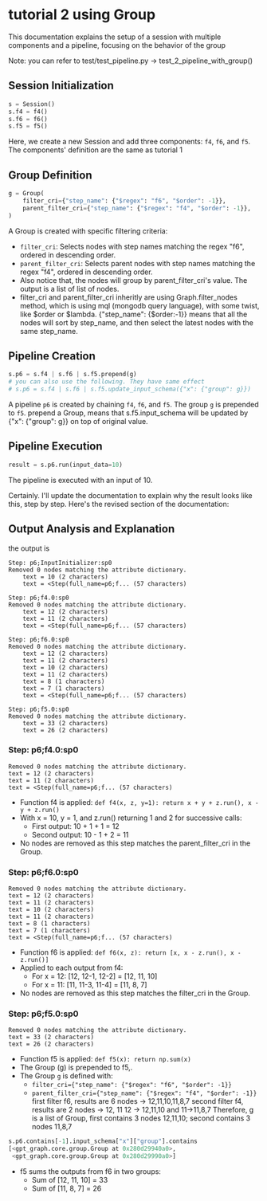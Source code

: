 # tutorial 2 using Group

This documentation explains the setup of a session with multiple components and a pipeline, focusing on the behavior of the group 

Note: you can refer to test/test_pipeline.py -> test_2_pipeline_with_group()

## Session Initialization
```python
s = Session()
s.f4 = f4()
s.f6 = f6()
s.f5 = f5()
```

Here, we create a new Session and add three components: `f4`, `f6`, and `f5`. The components' definition are the same as tutorial 1

## Group Definition

```python
g = Group(
    filter_cri={"step_name": {"$regex": "f6", "$order": -1}},
    parent_filter_cri={"step_name": {"$regex": "f4", "$order": -1}},
)
```

A Group is created with specific filtering criteria:
- `filter_cri`: Selects nodes with step names matching the regex "f6", ordered in descending order.
- `parent_filter_cri`: Selects parent nodes with step names matching the regex "f4", ordered in descending order.
- Also notice that, the nodes will group by parent_filter_cri's value. The output is a list of list of nodes.
- filter_cri and parent_filter_cri inheritly are using Graph.filter_nodes method, which is using mql (mongodb query language), with some twist, like $order or $lambda. {"step_name": {$order:-1}} means that all the nodes will sort by step_name, and then select the latest nodes with the same step_name.

## Pipeline Creation

```python
s.p6 = s.f4 | s.f6 | s.f5.prepend(g)
# you can also use the following. They have same effect
# s.p6 = s.f4 | s.f6 | s.f5.update_input_schema({"x": {"group": g}})
```

A pipeline `p6` is created by chaining `f4`, `f6`, and `f5`. The group `g` is prepended to `f5`.
prepend a Group, means that s.f5.input_schema will be updated by {"x": {"group": g}} on top of original value.

## Pipeline Execution

```python
result = s.p6.run(input_data=10)
```

The pipeline is executed with an input of 10.

Certainly. I'll update the documentation to explain why the result looks like this, step by step. Here's the revised section of the documentation:

## Output Analysis and Explanation

the output is
```
Step: p6;InputInitializer:sp0
Removed 0 nodes matching the attribute dictionary.
	text = 10 (2 characters)
	text = <Step(full_name=p6;f... (57 characters)

Step: p6;f4.0:sp0
Removed 0 nodes matching the attribute dictionary.
	text = 12 (2 characters)
	text = 11 (2 characters)
	text = <Step(full_name=p6;f... (57 characters)

Step: p6;f6.0:sp0
Removed 0 nodes matching the attribute dictionary.
	text = 12 (2 characters)
	text = 11 (2 characters)
	text = 10 (2 characters)
	text = 11 (2 characters)
	text = 8 (1 characters)
	text = 7 (1 characters)
	text = <Step(full_name=p6;f... (57 characters)

Step: p6;f5.0:sp0
Removed 0 nodes matching the attribute dictionary.
	text = 33 (2 characters)
	text = 26 (2 characters)
```

### Step: p6;f4.0:sp0

```
Removed 0 nodes matching the attribute dictionary.
text = 12 (2 characters)
text = 11 (2 characters)
text = <Step(full_name=p6;f... (57 characters)
```

- Function f4 is applied: `def f4(x, z, y=1): return x + y + z.run(), x - y + z.run()`
- With x = 10, y = 1, and z.run() returning 1 and 2 for successive calls:
  - First output: 10 + 1 + 1 = 12
  - Second output: 10 - 1 + 2 = 11
- No nodes are removed as this step matches the parent_filter_cri in the Group.

### Step: p6;f6.0:sp0

```
Removed 0 nodes matching the attribute dictionary.
text = 12 (2 characters)
text = 11 (2 characters)
text = 10 (2 characters)
text = 11 (2 characters)
text = 8 (1 characters)
text = 7 (1 characters)
text = <Step(full_name=p6;f... (57 characters)
```

- Function f6 is applied: `def f6(x, z): return [x, x - z.run(), x - z.run()]`
- Applied to each output from f4:
  - For x = 12: [12, 12-1, 12-2] = [12, 11, 10]
  - For x = 11: [11, 11-3, 11-4] = [11, 8, 7]
- No nodes are removed as this step matches the filter_cri in the Group.

### Step: p6;f5.0:sp0

```
Removed 0 nodes matching the attribute dictionary.
text = 33 (2 characters)
text = 26 (2 characters)
```

- Function f5 is applied: `def f5(x): return np.sum(x)`
- The Group (g) is prepended to f5,.
- The Group `g` is defined with:
   - `filter_cri={"step_name": {"$regex": "f6", "$order": -1}}`
   - `parent_filter_cri={"step_name": {"$regex": "f4", "$order": -1}}`
first filter f6, results are 6 nodes -> 12,11,10,11,8,7
second filter f4, results are 2 nodes -> 12, 11
12 -> 12,11,10 and 11->11,8,7
Therefore, g is a list of Group, first contains 3 nodes 12,11,10; second contains 3 nodes 11,8,7
```python
s.p6.contains[-1].input_schema["x"]["group"].contains
[<gpt_graph.core.group.Group at 0x280d29940a0>,
 <gpt_graph.core.group.Group at 0x280d29990a0>]
```
- f5 sums the outputs from f6 in two groups:
  - Sum of [12, 11, 10] = 33
  - Sum of [11, 8, 7] = 26






